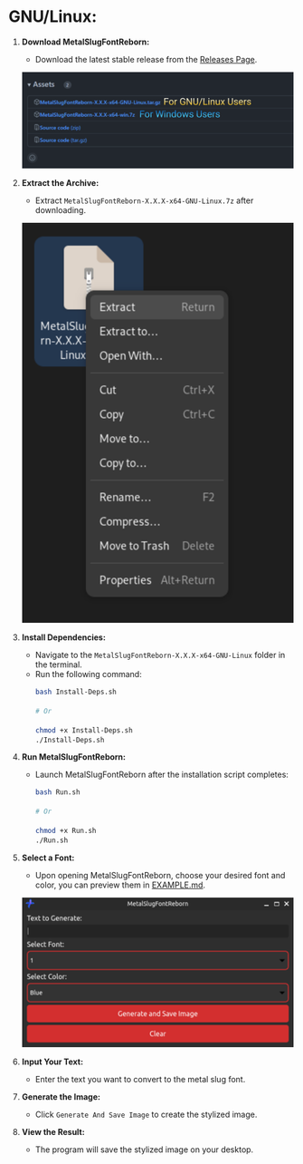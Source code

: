 # **GNU/Linux:**

1. **Download MetalSlugFontReborn:**
   - Download the latest stable release from the [Releases Page](https://github.com/VermeilChan/MetalSlugFontReborn/releases).

   ![Download MetalSlugFontReborn](Markdown/Guide/Download-Program.svg)

2. **Extract the Archive:**
   - Extract `MetalSlugFontReborn-X.X.X-x64-GNU-Linux.7z` after downloading.

   ![Extract MetalSlugFontReborn](Markdown/Guide/GNU-Linux/Extract-Program.svg)

3. **Install Dependencies:**
   - Navigate to the `MetalSlugFontReborn-X.X.X-x64-GNU-Linux` folder in the terminal.
   - Run the following command:
      ```sh
      bash Install-Deps.sh

      # Or

      chmod +x Install-Deps.sh
      ./Install-Deps.sh
      ```

4. **Run MetalSlugFontReborn:**
   - Launch MetalSlugFontReborn after the installation script completes:
      ```sh
      bash Run.sh

      # Or

      chmod +x Run.sh
      ./Run.sh
      ```

3. **Select a Font:**
   - Upon opening MetalSlugFontReborn, choose your desired font and color, you can preview them in [EXAMPLE.md](Documentation/EXAMPLE.md).

   ![MetalSlugFontReborn](Markdown/Guide/GNU-Linux/MetalSlugFontReborn.svg)

4. **Input Your Text:**
   - Enter the text you want to convert to the metal slug font.

5. **Generate the Image:**
   - Click `Generate And Save Image` to create the stylized image.

6. **View the Result:**
   - The program will save the stylized image on your desktop.
